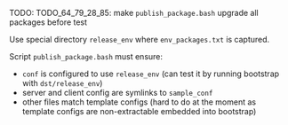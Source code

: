 
TODO: TODO_64_79_28_85: make `publish_package.bash` upgrade all packages before test

Use special directory `release_env` where `env_packages.txt` is captured.

Script `publish_package.bash` must ensure:
*   `conf` is configured to use `release_env` (can test it by running bootstrap with `dst/release_env`)
*   server and client config are symlinks to `sample_conf`
*   other files match template configs (hard to do at the moment as template configs are non-extractable embedded into bootstrap)


